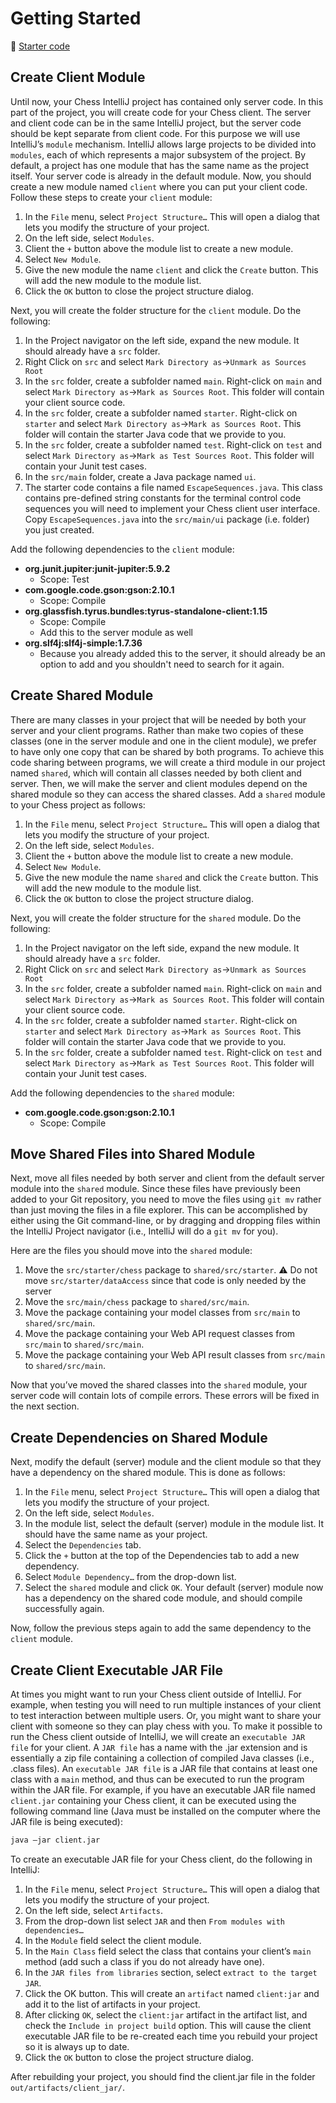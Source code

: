 # Getting Started

📁 [Starter code](../../5-pregame/starter-code)

## Create Client Module

Until now, your Chess IntelliJ project has contained only server code. In this part of the project, you will create code
for your Chess client. The server and client code can be in the same IntelliJ project, but the server code should be
kept separate from client code. For this purpose we will use IntelliJ’s `module` mechanism. IntelliJ allows large
projects to be divided into `modules`, each of which represents a major subsystem of the project. By default, a project
has one module that has the same name as the project itself. Your server code is already in the default module. Now, you
should create a new module named `client` where you can put your client code. Follow these steps to create your `client`
module:

1. In the `File` menu, select `Project Structure…` This will open a dialog that lets you modify the structure of your
   project.
1. On the left side, select `Modules`.
1. Client the `+` button above the module list to create a new module.
1. Select `New Module`.
1. Give the new module the name `client` and click the `Create` button. This will add the new module to the module list.
1. Click the `OK` button to close the project structure dialog.

Next, you will create the folder structure for the `client` module. Do the following:

1. In the Project navigator on the left side, expand the new module. It should already have a `src` folder.
1. Right Click on `src` and select `Mark Directory as`->`Unmark as Sources Root`
1. In the `src` folder, create a subfolder named `main`. Right-click on `main` and
   select `Mark Directory as`->`Mark as Sources Root`. This folder will contain your client source code.
1. In the `src` folder, create a subfolder named `starter`. Right-click on `starter` and
   select `Mark Directory as`->`Mark as Sources Root`. This folder will contain the starter Java code that we provide to
   you.
1. In the `src` folder, create a subfolder named `test`. Right-click on `test` and
   select `Mark Directory as`->`Mark as Test Sources Root`. This folder will contain your Junit test cases.
1. In the `src/main` folder, create a Java package named `ui`.
1. The starter code contains a file named `EscapeSequences.java`. This class contains pre-defined string constants for
   the terminal control code sequences you will need to implement your Chess client user interface.
   Copy `EscapeSequences.java` into the `src/main/ui` package (i.e. folder) you just created.

Add the following dependencies to the `client` module:

- **org.junit.jupiter:junit-jupiter:5.9.2**
    - Scope: Test
- **com.google.code.gson:gson:2.10.1**
    - Scope: Compile
- **org.glassfish.tyrus.bundles:tyrus-standalone-client:1.15**
    - Scope: Compile
    - Add this to the server module as well
- **org.slf4j:slf4j-simple:1.7.36**
    - Because you already added this to the server, it should already be an option to add and you shouldn't need to
      search for it again.

## Create Shared Module

There are many classes in your project that will be needed by both your server and your client programs. Rather than
make two copies of these classes (one in the server module and one in the client module), we prefer to have only one
copy that can be shared by both programs. To achieve this code sharing between programs, we will create a third module
in our project named `shared`, which will contain all classes needed by both client and server. Then, we will make the
server and client modules depend on the shared module so they can access the shared classes. Add a `shared` module to
your Chess project as follows:

1. In the `File` menu, select `Project Structure…` This will open a dialog that lets you modify the structure of your
   project.
1. On the left side, select `Modules`.
1. Client the `+` button above the module list to create a new module.
1. Select `New Module`.
1. Give the new module the name `shared` and click the `Create` button. This will add the new module to the module list.
1. Click the `OK` button to close the project structure dialog.

Next, you will create the folder structure for the `shared` module. Do the following:

1. In the Project navigator on the left side, expand the new module. It should already have a `src` folder.
1. Right Click on `src` and select `Mark Directory as`->`Unmark as Sources Root`
1. In the `src` folder, create a subfolder named `main`. Right-click on `main` and
   select `Mark Directory as`->`Mark as Sources Root`. This folder will contain your client source code.
1. In the `src` folder, create a subfolder named `starter`. Right-click on `starter` and
   select `Mark Directory as`->`Mark as Sources Root`. This folder will contain the starter Java code that we provide to
   you.
1. In the `src` folder, create a subfolder named `test`. Right-click on `test` and
   select `Mark Directory as`->`Mark as Test Sources Root`. This folder will contain your Junit test cases.

Add the following dependencies to the `shared` module:

- **com.google.code.gson:gson:2.10.1**
    - Scope: Compile

## Move Shared Files into Shared Module

Next, move all files needed by both server and client from the default server module into the `shared` module. Since
these files have previously been added to your Git repository, you need to move the files using `git mv` rather than
just moving the files in a file explorer. This can be accomplished by either using the Git command-line, or by dragging
and dropping files within the IntelliJ Project navigator (i.e., IntelliJ will do a `git mv` for you).

Here are the files you should move into the `shared` module:

1. Move the `src/starter/chess` package to `shared/src/starter`. ⚠ Do not move `src/starter/dataAccess` since that code
   is only needed by the server
1. Move the `src/main/chess` package to `shared/src/main`.
1. Move the package containing your model classes from `src/main` to `shared/src/main`.
1. Move the package containing your Web API request classes from `src/main` to `shared/src/main`.
1. Move the package containing your Web API result classes from `src/main` to `shared/src/main`.

Now that you’ve moved the shared classes into the `shared` module, your server code will contain lots of compile errors.
These errors will be fixed in the next section.

## Create Dependencies on Shared Module

Next, modify the default (server) module and the client module so that they have a dependency on the shared module. This
is done as follows:

1. In the `File` menu, select `Project Structure…` This will open a dialog that lets you modify the structure of your
   project.
1. On the left side, select `Modules`.
1. In the module list, select the default (server) module in the module list. It should have the same name as your
   project.
1. Select the `Dependencies` tab.
1. Click the `+` button at the top of the Dependencies tab to add a new dependency.
1. Select `Module Dependency…` from the drop-down list.
1. Select the `shared` module and click `OK`. Your default (server) module now has a dependency on the shared code
   module, and should compile successfully again.

Now, follow the previous steps again to add the same dependency to the `client` module.

## Create Client Executable JAR File

At times you might want to run your Chess client outside of IntelliJ. For example, when testing you will need to run
multiple instances of your client to test interaction between multiple users. Or, you might want to share your client
with someone so they can play chess with you. To make it possible to run the Chess client outside of IntelliJ, we will
create an `executable JAR file` for your client. A `JAR file` has a name with the .jar extension and is essentially a
zip file containing a collection of compiled Java classes (i.e., .class files). An `executable JAR file` is a JAR file
that contains at least one class with a `main` method, and thus can be executed to run the program within the JAR file.
For example, if you have an executable JAR file named `client.jar` containing your Chess client, it can be executed
using the following command line (Java must be installed on the computer where the JAR file is being executed):

```sh
java –jar client.jar
```

To create an executable JAR file for your Chess client, do the following in IntelliJ:

1. In the `File` menu, select `Project Structure…` This will open a dialog that lets you modify the structure of your
   project.
1. On the left side, select `Artifacts`.
1. From the drop-down list select `JAR` and then `From modules with dependencies…`
1. In the `Module` field select the client module.
1. In the `Main Class` field select the class that contains your client’s `main` method (add such a class if you do not
   already have one).
1. In the `JAR files from libraries` section, select `extract to the target JAR`.
1. Click the OK button. This will create an `artifact` named `client:jar` and add it to the list of artifacts in your
   project.
1. After clicking `OK`, select the `client:jar` artifact in the artifact list, and check the `Include in project build`
   option. This will cause the client executable JAR file to be re-created each time you rebuild your project so it is
   always up to date.
1. Click the `OK` button to close the project structure dialog.

After rebuilding your project, you should find the client.jar file in the folder `out/artifacts/client_jar/`.
